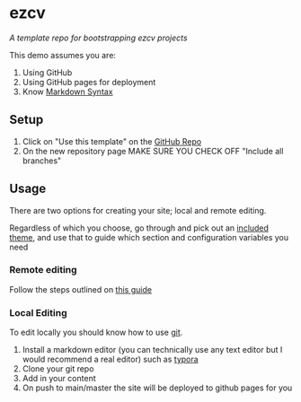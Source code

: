 # ezcv
*A template repo for bootstrapping ezcv projects*

This demo assumes you are:
1. Using GitHub
2. Using GitHub pages for deployment
3. Know [Markdown Syntax](https://www.markdownguide.org/basic-syntax/)

## Setup
1. Click on "Use this template" on the [GitHub Repo](https://github.com/QU-UP/ezcv)
2. On the new repository page MAKE SURE YOU CHECK OFF "Include all branches"

## Usage

There are two options for creating your site; local and remote editing.

Regardless of which you choose, go through and pick out an [included theme](https://ezcv.readthedocs.io/en/latest/included-themes/), and use that to guide which section and configuration variables you need

### Remote editing

Follow the steps outlined on [this guide](https://ezcv.readthedocs.io/en/latest/quick-start/#remote-editing)

### Local Editing

To edit locally you should know how to use [git](https://git-scm.com/).

1. Install a markdown editor (you can technically use any text editor but I would recommend a real editor) such as [typora](https://typora.io/)
2. Clone your git repo
3. Add in your content
4. On push to main/master the site will be deployed to github pages for you